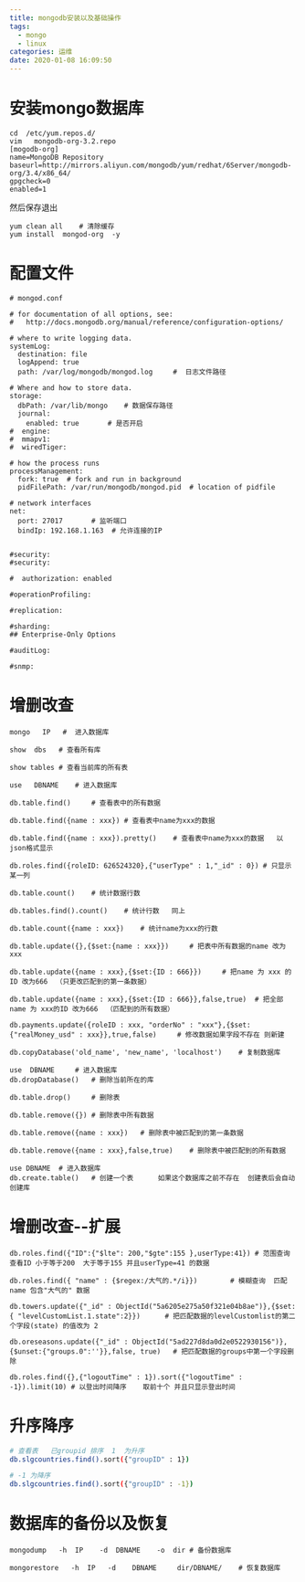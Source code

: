 ```yaml
---
title: mongodb安装以及基础操作
tags:
  - mongo
  - linux
categories: 运维
date: 2020-01-08 16:09:50
---
```

# 安装mongo数据库
	
	cd  /etc/yum.repos.d/
	vim   mongodb-org-3.2.repo
	[mogodb-org]
	name=MongoDB Repository
	baseurl=http://mirrors.aliyun.com/mongodb/yum/redhat/6Server/mongodb-org/3.4/x86_64/
	gpgcheck=0
	enabled=1

然后保存退出

	yum clean all    # 清除缓存
	yum install  mongod-org  -y

# 配置文件

	# mongod.conf

	# for documentation of all options, see:
	#   http://docs.mongodb.org/manual/reference/configuration-options/

	# where to write logging data.
	systemLog:
	  destination: file
	  logAppend: true
	  path: /var/log/mongodb/mongod.log     #  日志文件路径

	# Where and how to store data.
	storage:
	  dbPath: /var/lib/mongo	# 数据保存路径
	  journal:
	    enabled: true		# 是否开启
	#  engine:
	#  mmapv1:
	#  wiredTiger:
	
	# how the process runs
	processManagement:
	  fork: true  # fork and run in background
	  pidFilePath: /var/run/mongodb/mongod.pid  # location of pidfile

	# network interfaces
	net:
	  port: 27017		# 监听端口
	  bindIp: 192.168.1.163  # 允许连接的IP


	#security:
	#security:

	#  authorization: enabled

	#operationProfiling:

	#replication:

	#sharding:
	## Enterprise-Only Options

	#auditLog:

	#snmp:

# 增删改查

	mongo   IP   #  进入数据库

	show  dbs	# 查看所有库

	show tables	# 查看当前库的所有表

	use   DBNAME	# 进入数据库

	db.table.find()		# 查看表中的所有数据

	db.table.find({name : xxx})	# 查看表中name为xxx的数据

	db.table.find({name : xxx}).pretty()	# 查看表中name为xxx的数据   以json格式显示

	db.roles.find({roleID: 626524320},{"userType" : 1,"_id" : 0}) # 只显示某一列

	db.table.count()	# 统计数据行数

	db.tables.find().count()	# 统计行数   同上

	db.table.count({name : xxx})	# 统计name为xxx的行数

	db.table.update({},{$set:{name : xxx}})		# 把表中所有数据的name 改为 xxx

	db.table.update({name : xxx},{$set:{ID : 666}})		# 把name 为 xxx 的ID 改为666  （只更改匹配到的第一条数据）

	db.table.update({name : xxx},{$set:{ID : 666}},false,true)	# 把全部name 为 xxx的ID 改为666  （匹配到的所有数据）

	db.payments.update({roleID : xxx, "orderNo" : "xxx"},{$set:{"realMoney_usd" : xxx}},true,false)     # 修改数据如果字段不存在 则新建

	db.copyDatabase('old_name', 'new_name', 'localhost')	# 复制数据库

	use  DBNAME 	# 进入数据库
	db.dropDatabase()	# 删除当前所在的库

	db.table.drop()		# 删除表

	db.table.remove({})	# 删除表中所有数据

	db.table.remove({name : xxx})	# 删除表中被匹配到的第一条数据

	db.table.remove({name : xxx},false,true)	# 删除表中被匹配到的所有数据

	use DBNAME 	# 进入数据库
	db.create.table()	# 创建一个表      如果这个数据库之前不存在  创建表后会自动创建库


# 增删改查--扩展
	
	db.roles.find({"ID":{"$lte": 200,"$gte":155 },userType:41})	# 范围查询  查看ID 小于等于200  大于等于155 并且userType=41 的数据

	db.roles.find({ "name" : {$regex:/大气的.*/i}})		# 模糊查询	匹配name 包含"大气的" 数据
	
	db.towers.update({"_id" : ObjectId("5a6205e275a50f321e04b8ae")},{$set:{ "levelCustomList.1.state":2}})		# 把匹配数据的levelCustomlist的第二个字段(state) 的值改为 2

	db.oreseasons.update({"_id" : ObjectId("5ad227d8da0d2e0522930156")},{$unset:{"groups.0":''}},false, true)	# 把匹配数据的groups中第一个字段删除

	db.roles.find({},{"logoutTime" : 1}).sort({"logoutTime" : -1}).limit(10) # 以登出时间降序    取前十个 并且只显示登出时间

# 升序降序
```bash
# 查看表   已groupid 排序  1  为升序
db.slgcountries.find().sort({"groupID" : 1})

# -1 为降序
db.slgcountries.find().sort({"groupID" : -1})
```
# 数据库的备份以及恢复

	mongodump   -h  IP    -d  DBNAME    -o  dir	# 备份数据库

	mongorestore   -h  IP   -d    DBNAME     dir/DBNAME/	# 恢复数据库

